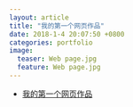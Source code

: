 ```yaml
---
layout: article
title: "我的第一个网页作品"
date: 2018-1-4 20:07:50 +0800
categories: portfolio 
image:
  teaser: Web page.jpg
  feature: Web page.jpg
---
```

* [我的第一个网页作品](https://cailiangz.github.io/portfolio/qizhong/index.html)

